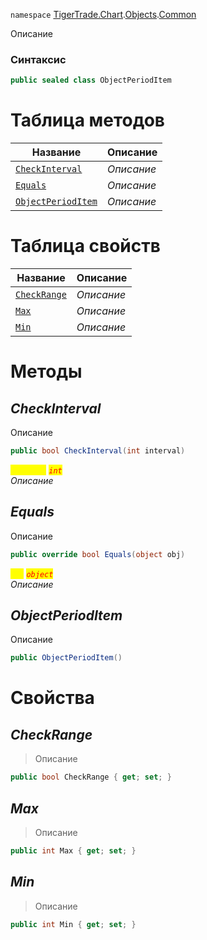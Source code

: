 
`namespace` [TigerTrade.Chart](../../../TigerTrade.Chart.md).[Objects](../../../TigerTrade.Chart/Objects.md).[Common](../../../TigerTrade.Chart/Objects/Common.md)


Описание

### Синтаксис
```csharp
public sealed class ObjectPeriodItem
```


# Таблица методов
| Название | Описание |
| --- | --- |
| [`CheckInterval`](./ObjectPeriodItem.cs/Методы/CheckInterval.md) | *Описание* |
| [`Equals`](./ObjectPeriodItem.cs/Методы/Equals.md) | *Описание* |
| [`ObjectPeriodItem`](./ObjectPeriodItem.cs/Методы/ObjectPeriodItem.md) | *Описание* |

# Таблица свойств
| Название | Описание |
| --- | --- |
| [`CheckRange`](./ObjectPeriodItem.cs/Свойства/CheckRange.md) | *Описание* |
| [`Max`](./ObjectPeriodItem.cs/Свойства/Max.md) | *Описание* |
| [`Min`](./ObjectPeriodItem.cs/Свойства/Min.md) | *Описание* |





# Методы

## *CheckInterval*
Описание

```csharp
public bool CheckInterval(int interval)
```

<mark style="color:yellow;">`interval`</mark> <mark style="color:red;">*`int`*</mark>  
 *Описание*  



## *Equals*
Описание

```csharp
public override bool Equals(object obj)
```
<mark style="color:yellow;">`obj`</mark> <mark style="color:red;">*`object`*</mark>  
 *Описание*  



## *ObjectPeriodItem*
Описание

```csharp
public ObjectPeriodItem()
```

# Свойства

## *CheckRange*
> Описание

```csharp
public bool CheckRange { get; set; }
```

## *Max*
> Описание

```csharp
public int Max { get; set; }
```

## *Min*
> Описание

```csharp
public int Min { get; set; }
```

